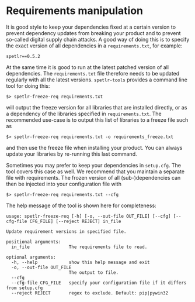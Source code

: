 # Requirements manipulation

It is good style to keep your dependencies fixed at a certain
version to prevent dependency updates from breaking your product
and to prevent so-called digital supply chain attacks. A good way of 
doing this is to specify the exact version of all dependencies in a 
`requirements.txt`, for example:

```
spetlr==0.5.2
```

At the same time it is good to run at the latest patched version of all 
dependencies. The `requirements.txt` file therefore needs to be updated 
regularly with all the latest versions. `spetlr-tools` provides
a command line tool for doing this:

```
$> spetlr-freeze-req requirements.txt
```

will output the freeze version for all libraries that are installed directly,
or as a dependency of the libraries specified in `requirements.txt`.
The recommended use-case is to output this list of libraries to a freeze file
such as 

```
$> spetlr-freeze-req requirements.txt -o requirements_freeze.txt
```

and then use the freeze file when installing your product. You can always 
update your libraries by re-running this last command.

Sometimes you may prefer to keep your dependencies in `setup.cfg`.
The tool covers this case as well. We recommend that you maintain a separate
file with requirements. The frozen version of all (sub-)dependencies can then 
be injected into your configuration file with

```
$> spetlr-freeze-req requirements.txt --cfg
```

The help message of the tool is shown here for completeness:
```
usage: spetlr-freeze-req [-h] [-o, --out-file OUT_FILE] [--cfg] [--cfg-file CFG_FILE] [--reject REJECT] in_file

Update requirement versions in specified file.

positional arguments:
  in_file               The requirements file to read.

optional arguments:
  -h, --help            show this help message and exit
  -o, --out-file OUT_FILE
                        The output to file.
  --cfg
  --cfg-file CFG_FILE   specify your configuration file if it differs from setup.cfg
  --reject REJECT       regex to exclude. Default: pip|pywin32
```

